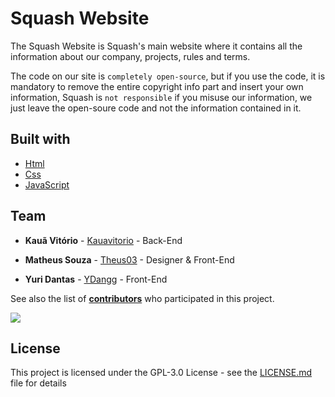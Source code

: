 # Squash Website

The Squash Website is Squash's main website where it contains all the information about our company, projects, rules and terms.

The code on our site is `completely open-source`, but if you use the code, it is mandatory to remove the entire copyright info part and insert your own information, Squash is `not responsible` if you misuse our information, we just leave the open-soure code and not the information contained in it.

## Built with

* [Html](https://html.com)
* [Css](https://www.w3schools.com/css/)
* [JavaScript](https://www.javascript.com)

## Team

* **Kauã Vitório** - [Kauavitorio](https://www.kauavitorio.com) - Back-End

* **Matheus Souza** - [Theus03](https://github.com/Theus03) - Designer & Front-End

* **Yuri Dantas** - [YDangg](https://github.com/YDangg) - Front-End

See also the list of [**contributors**](https://github.com/Kauavitorio/Squash_App/contributors) who participated in this project.

<a href = "https://github.com/Squash-Company/Squash_Website/graphs/contributors">
  <img src = "https://contrib.rocks/image?repo=Squash-Company/Squash_Website"/>
</a>

## License

This project is licensed under the GPL-3.0 License - see the [LICENSE.md](https://github.com/Kauavitorio/Squash_App/blob/main/LICENSE) file for details
